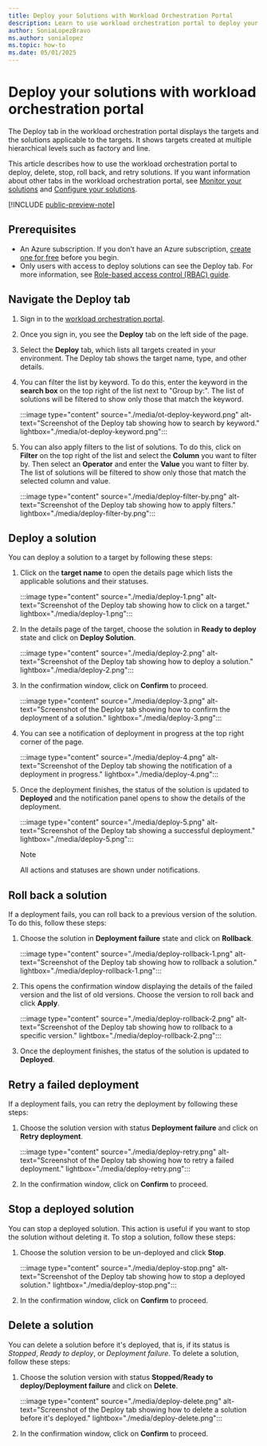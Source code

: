 ```yaml
---
title: Deploy your Solutions with Workload Orchestration Portal
description: Learn to use workload orchestration portal to deploy your applications, and also to delete, stop, roll back, and retry solutions.
author: SoniaLopezBravo
ms.author: sonialopez
ms.topic: how-to
ms.date: 05/01/2025
---
```


# Deploy your solutions with workload orchestration portal

The Deploy tab in the workload orchestration portal displays the targets and the solutions applicable to the targets. It shows targets created at multiple hierarchical levels such as factory and line. 

This article describes how to use the workload orchestration portal to deploy, delete, stop, roll back, and retry solutions. If you want information about other tabs in the workload orchestration portal, see [Monitor your solutions](monitor.md) and [Configure your solutions](configure.md).

[!INCLUDE [public-preview-note](includes/public-preview-note.md)]

## Prerequisites

- An Azure subscription. If you don't have an Azure subscription, [create one for free](https://azure.microsoft.com/free/?WT.mc_id=A261C142F) before you begin.
- Only users with access to deploy solutions can see the Deploy tab. For more information, see [Role-based access control (RBAC) guide](rbac-guide.md).

## Navigate the Deploy tab

1. Sign in to the [workload orchestration portal](https://portal.digitaloperations.configmanager.azure.com/#/browse/overview).
1. Once you sign in, you see the **Deploy** tab on the left side of the page.
1. Select the **Deploy** tab, which lists all targets created in your environment. The Deploy tab shows the target name, type, and other details.
1. You can filter the list by keyword. To do this, enter the keyword in the **search box** on the top right of the list next to "Group by:". The list of solutions will be filtered to show only those that match the keyword.

    :::image type="content" source="./media/ot-deploy-keyword.png" alt-text="Screenshot of the Deploy tab showing how to search by keyword." lightbox="./media/ot-deploy-keyword.png":::

1. You can also apply filters to the list of solutions. To do this, click on **Filter** on the top right of the list and select the **Column** you want to filter by. Then select an **Operator** and enter the **Value** you want to filter by. The list of solutions will be filtered to show only those that match the selected column and value.

    :::image type="content" source="./media/deploy-filter-by.png" alt-text="Screenshot of the Deploy tab showing how to apply filters." lightbox="./media/deploy-filter-by.png":::

## Deploy a solution

You can deploy a solution to a target by following these steps:

1. Click on the **target name** to open the details page which lists the applicable solutions and their statuses.

    :::image type="content" source="./media/deploy-1.png" alt-text="Screenshot of the Deploy tab showing how to click on a target." lightbox="./media/deploy-1.png":::

1. In the details page of the target, choose the solution in **Ready to deploy** state and click on **Deploy Solution**.

    :::image type="content" source="./media/deploy-2.png" alt-text="Screenshot of the Deploy tab showing how to deploy a solution." lightbox="./media/deploy-2.png":::

1. In the confirmation window, click on **Confirm** to proceed.

    :::image type="content" source="./media/deploy-3.png" alt-text="Screenshot of the Deploy tab showing how to confirm the deployment of a solution." lightbox="./media/deploy-3.png":::

1. You can see a notification of deployment in progress at the top right corner of the page. 

    :::image type="content" source="./media/deploy-4.png" alt-text="Screenshot of the Deploy tab showing the notification of a deployment in progress." lightbox="./media/deploy-4.png":::

1. Once the deployment finishes, the status of the solution is updated to **Deployed** and the notification panel opens to show the details of the deployment.

    :::image type="content" source="./media/deploy-5.png" alt-text="Screenshot of the Deploy tab showing a successful deployment." lightbox="./media/deploy-5.png":::

    > [!NOTE]
    > All actions and statuses are shown under notifications.

## Roll back a solution

If a deployment fails, you can roll back to a previous version of the solution. To do this, follow these steps:

1. Choose the solution in **Deployment failure** state and click on **Rollback**.

    :::image type="content" source="./media/deploy-rollback-1.png" alt-text="Screenshot of the Deploy tab showing how to rollback a solution." lightbox="./media/deploy-rollback-1.png":::

1. This opens the confirmation window displaying the details of the failed version and the list of old versions. Choose the version to roll back and click **Apply**.

    :::image type="content" source="./media/deploy-rollback-2.png" alt-text="Screenshot of the Deploy tab showing how to rollback to a specific version." lightbox="./media/deploy-rollback-2.png":::

1. Once the deployment finishes, the status of the solution is updated to **Deployed**.


## Retry a failed deployment

If a deployment fails, you can retry the deployment by following these steps:

1. Choose the solution version with status **Deployment failure** and click on **Retry deployment**.

    :::image type="content" source="./media/deploy-retry.png" alt-text="Screenshot of the Deploy tab showing how to retry a failed deployment." lightbox="./media/deploy-retry.png":::

1. In the confirmation window, click on **Confirm** to proceed.


## Stop a deployed solution

You can stop a deployed solution. This action is useful if you want to stop the solution without deleting it. To stop a solution, follow these steps:

1. Choose the solution version to be un-deployed and click **Stop**.

    :::image type="content" source="./media/deploy-stop.png" alt-text="Screenshot of the Deploy tab showing how to stop a deployed solution." lightbox="./media/deploy-stop.png":::

1. In the confirmation window, click on **Confirm** to proceed.

## Delete a solution

You can delete a solution before it's deployed, that is, if its status is *Stopped*, *Ready to deploy*, or *Deployment failure*. To delete a solution, follow these steps:

1. Choose the solution version with status **Stopped/Ready to deploy/Deployment failure** and click on **Delete**.

    :::image type="content" source="./media/deploy-delete.png" alt-text="Screenshot of the Deploy tab showing how to delete a solution before it's deployed." lightbox="./media/deploy-delete.png":::

1. In the confirmation window, click on **Confirm** to proceed.